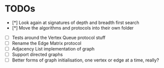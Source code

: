 TODOs
=====

- [*] Look again at signatures of depth and breadth first search
- [*] Move the algorithms and protocols into their own folder
- [ ] Tests around the Vertex Queue protocol stuff
- [ ] Rename the Edge Matrix protocol
- [ ] Adjacency List implementation of graph
- [ ] Support directed graphs
- [ ] Better forms of graph initialisation, one vertex or edge at a time, really?
